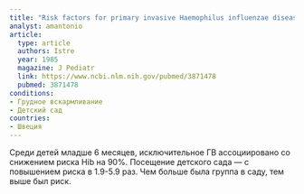 ```yaml
---
title: "Risk factors for primary invasive Haemophilus influenzae disease: increased risk from day care attendance and school-aged household members"
analyst: amantonio
article:
  type: article
  authors: Istre
  year: 1985
  magazine: J Pediatr
  link: https://www.ncbi.nlm.nih.gov/pubmed/3871478
  pubmed: 3871478
conditions:
- Грудное вскармливание
- Детский сад
countries:
- Швеция
---
```


Среди детей младше 6 месяцев, исключительное ГВ ассоциировано со снижением риска Hib на 90%. Посещение детского сада — с повышением риска в 1.9-5.9 раз. Чем больше была группа в саду, тем выше был риск.

